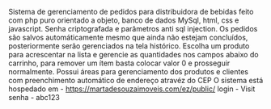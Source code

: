 Sistema de gerenciamento de pedidos para distribuidora de bebidas feito com php puro orientado a objeto, banco de dados MySql, html, css e javascript.
Senha criptografada e parâmetros anti sql injection.
Os pedidos são salvos automáticamente mesmo que ainda não estejam concluídos, posteriormente serão gerenciados na tela histórico. Escolha um produto para acrescentar na lista e gerencie as quantidades nos campos abaixo do carrinho, para remover um ítem basta colocar valor 0 e prosseguir normalmente.
Possui áreas para gerenciamento dos produtos e clientes com preenchimento automático de endereço atravéz do CEP
O sistema está hospedado em - https://martadesouzaimoveis.com/ez/public/
login - Visit
senha - abc123

